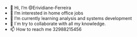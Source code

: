 - 👋 Hi, I’m @Erividiane-Ferreira
- 👀 I’m interested in home office jobs
- 🌱 I’m currently learning analysis and systems development
- 💞️ I´m try to collaborate with all my knowledge.
- 📫 How to reach me 32988215456

<!---
Erividiane-Ferreira/Erividiane-Ferreira is a ✨ special ✨ repository because its `README.md` (this file) appears on your GitHub profile.
You can click the Preview link to take a look at your changes.
--->
